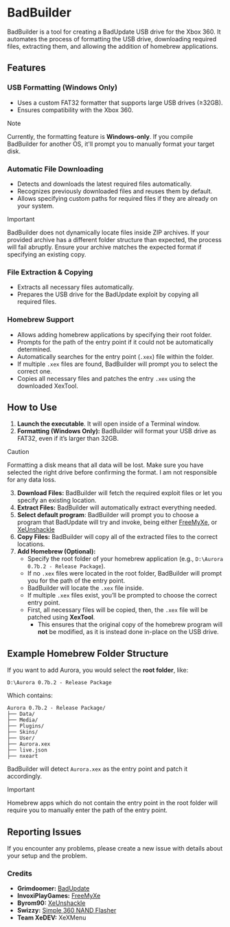 # BadBuilder
BadBuilder is a tool for creating a BadUpdate USB drive for the Xbox 360. It automates the process of formatting the USB drive, downloading required files, extracting them, and allowing the addition of homebrew applications.

## Features
### USB Formatting (Windows Only)
- Uses a custom FAT32 formatter that supports large USB drives (≥32GB).
- Ensures compatibility with the Xbox 360.

> [!NOTE]  
> Currently, the formatting feature is **Windows-only**. If you compile BadBuilder for another OS, it'll prompt you to manually format your target disk.

### Automatic File Downloading
- Detects and downloads the latest required files automatically.
- Recognizes previously downloaded files and reuses them by default.
- Allows specifying custom paths for required files if they are already on your system.
> [!IMPORTANT]  
> BadBuilder does not dynamically locate files inside ZIP archives. If your provided archive has a different folder structure than expected, the process will fail abruptly. Ensure your archive matches the expected format if specifying an existing copy.

### File Extraction & Copying
- Extracts all necessary files automatically.
- Prepares the USB drive for the BadUpdate exploit by copying all required files.
### Homebrew Support
- Allows adding homebrew applications by specifying their root folder.
- Prompts for the path of the entry point if it could not be automatically determined.
- Automatically searches for the entry point (`.xex`) file within the folder.
- If multiple `.xex` files are found, BadBuilder will prompt you to select the correct one.
- Copies all necessary files and patches the entry `.xex` using the downloaded XexTool.

## How to Use
1. **Launch the executable**. It will open inside of a Terminal window.
2. **Formatting (Windows Only):** BadBuilder will format your USB drive as FAT32, even if it’s larger than 32GB.
> [!CAUTION]
> Formatting a disk means that all data will be lost. Make sure you have selected the right drive before confirming the format. I am not responsible for any data loss.
3. **Download Files:** BadBuilder will fetch the required exploit files or let you specify an existing location.
4. **Extract Files:** BadBuilder will automatically extract everything needed.
5. **Select default program**: BadBuilder will prompt you to choose a program that BadUpdate will try and invoke, being either [FreeMyXe](https://github.com/FreeMyXe/FreeMyXe), or [XeUnshackle](https://github.com/Byrom90/XeUnshackle)
6. **Copy Files:** BadBuilder will copy all of the extracted files to the correct locations.
7. **Add Homebrew (Optional):**
    - Specify the root folder of your homebrew application (e.g., `D:\Aurora 0.7b.2 - Release Package`).
    - If no `.xex` files were located in the root folder, BadBuilder will prompt you for the path of the entry point.
    - BadBuilder will locate the `.xex` file inside.
    - If multiple `.xex` files exist, you’ll be prompted to choose the correct entry point.
    - First, all necessary files will be copied, then, the `.xex` file will be patched using **XexTool**.
        - This ensures that the original copy of the homebrew program will **not** be modified, as it is instead done in-place on the USB drive.

## Example Homebrew Folder Structure
If you want to add Aurora, you would select the **root folder**, like:

```
D:\Aurora 0.7b.2 - Release Package
```

Which contains:

```
Aurora 0.7b.2 - Release Package/
├── Data/
├── Media/
├── Plugins/
├── Skins/
├── User/
├── Aurora.xex
├── live.json
├── nxeart
```
BadBuilder will detect `Aurora.xex` as the entry point and patch it accordingly.

> [!IMPORTANT]  
> Homebrew apps which do not contain the entry point in the root folder will require you to manually enter the path of the entry point.

## Reporting Issues
If you encounter any problems, please create a new issue with details about your setup and the problem.

### Credits
- **Grimdoomer:** [BadUpdate](https://github.com/grimdoomer/Xbox360BadUpdate)
- **InvoxiPlayGames:** [FreeMyXe](https://github.com/FreeMyXe/FreeMyXe)
- **Byrom90:** [XeUnshackle](https://github.com/Byrom90/XeUnshackle)
- **Swizzy:** [Simple 360 NAND Flasher](https://github.com/Swizzy/XDK_Projects)
- **Team XeDEV:** XeXMenu
